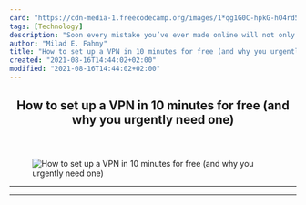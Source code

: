 ```yaml
---
card: "https://cdn-media-1.freecodecamp.org/images/1*qg1G0C-hpkG-hO4rd5eVdg.jpeg"
tags: [Technology]
description: "Soon every mistake you’ve ever made online will not only be a"
author: "Milad E. Fahmy"
title: "How to set up a VPN in 10 minutes for free (and why you urgently need one)"
created: "2021-08-16T14:44:02+02:00"
modified: "2021-08-16T14:44:02+02:00"
---
```

<div class="site-wrapper">
<main id="site-main" class="site-main outer">
<div class="inner">
<article class="post-full post tag-technology tag-tech tag-security tag-politics tag-life-lessons ">
<header class="post-full-header">
<h1 class="post-full-title">How to set up a VPN in 10 minutes for free (and why you urgently need one)</h1>
</header>
<figure class="post-full-image">
<picture>
<source media="(max-width: 700px)" sizes="1px" srcset="data:image/gif;base64,R0lGODlhAQABAIAAAAAAAP///yH5BAEAAAAALAAAAAABAAEAAAIBRAA7 1w">
<source media="(min-width: 701px)" sizes="(max-width: 800px) 400px,
(max-width: 1170px) 700px,
1400px" srcset="https://cdn-media-1.freecodecamp.org/images/1*qg1G0C-hpkG-hO4rd5eVdg.jpeg 300w,
https://cdn-media-1.freecodecamp.org/images/1*qg1G0C-hpkG-hO4rd5eVdg.jpeg 600w,
https://cdn-media-1.freecodecamp.org/images/1*qg1G0C-hpkG-hO4rd5eVdg.jpeg 1000w,
https://cdn-media-1.freecodecamp.org/images/1*qg1G0C-hpkG-hO4rd5eVdg.jpeg 2000w">
<img onerror="this.style.display='none'" src="https://cdn-media-1.freecodecamp.org/images/1*qg1G0C-hpkG-hO4rd5eVdg.jpeg" alt="How to set up a VPN in 10 minutes for free (and why you urgently need one)">
</picture>
</figure>
<section class="post-full-content">
<div class="post-content">
</div>
<hr>
<hr>
</section>
</article>
</div>
</main>
</div>
<!-- Google Tag Manager (noscript) -->
<!-- End Google Tag Manager (noscript) -->

